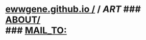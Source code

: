 # [ewwgene.github.io /](https://ewwgene.github.io/) / _ART_ ### [ABOUT/](https://ewwgene.github.io/)<br> ### [MAIL_TO:](mailto:r0cam@me.com)<br> 